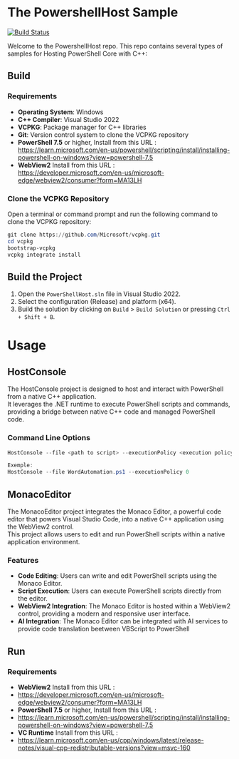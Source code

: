 # The PowershellHost Sample

[![Build Status](https://cdn.prod.website-files.com/5e0f1144930a8bc8aace526c/65dd9eb5aaca434fac4f1c7c_Build-Passing-brightgreen.svg)]()

Welcome to the PowershellHost repo. This repo contains several types of samples for Hosting PowerShell Core with C++:
## Build
### Requirements
- **Operating System**: Windows
- **C++ Compiler**: Visual Studio 2022
- **VCPKG**: Package manager for C++ libraries
- **Git**: Version control system to clone the VCPKG repository
- **PowerShell 7.5** or higher, Install from this URL :<br>
https://learn.microsoft.com/en-us/powershell/scripting/install/installing-powershell-on-windows?view=powershell-7.5
- **WebView2** Install from this URL :<br>
https://developer.microsoft.com/en-us/microsoft-edge/webview2/consumer?form=MA13LH

### Clone the VCPKG Repository
Open a terminal or command prompt and run the following command to clone the VCPKG repository:
```powershell
git clone https://github.com/Microsoft/vcpkg.git
cd vcpkg
bootstrap-vcpkg
vcpkg integrate install
```
## Build the Project
1. Open the `PowerShellHost.sln` file in Visual Studio 2022.
2. Select the configuration (Release) and platform (x64).
3. Build the solution by clicking on `Build` > `Build Solution` or pressing `Ctrl + Shift + B`.

# Usage

## HostConsole
The HostConsole project is designed to host and interact with PowerShell from a native C++ application.<br>
It leverages the .NET runtime to execute PowerShell scripts and commands, providing a bridge between native C++ code and managed PowerShell code.
### Command Line Options
```powershell
HostConsole --file <path to script> --executionPolicy <execution policy>

Exemple:
HostConsole --file WordAutomation.ps1 --executionPolicy 0
```
## MonacoEditor

The MonacoEditor project integrates the Monaco Editor, a powerful code editor that powers Visual Studio Code,
into a native C++ application using the WebView2 control.<br>
This project allows users to edit and run PowerShell scripts within a native application environment.

### Features
- **Code Editing**: Users can write and edit PowerShell scripts using the Monaco Editor.
- **Script Execution**: Users can execute PowerShell scripts directly from the editor.
- **WebView2 Integration**: The Monaco Editor is hosted within a WebView2 control, providing a modern and responsive user interface.
- **AI Integration**: The Monaco Editor can be integrated with AI services to provide code translation beetween VBScript to PowerShell

## Run
### Requirements
- **WebView2** Install from this URL :<br>
- https://developer.microsoft.com/en-us/microsoft-edge/webview2/consumer?form=MA13LH
- **PowerShell 7.5** or higher, Install from this URL :<br>
- https://learn.microsoft.com/en-us/powershell/scripting/install/installing-powershell-on-windows?view=powershell-7.5
- **VC Runtime** Install from this URL :<br>
- https://learn.microsoft.com/en-us/cpp/windows/latest/release-notes/visual-cpp-redistributable-versions?view=msvc-160

